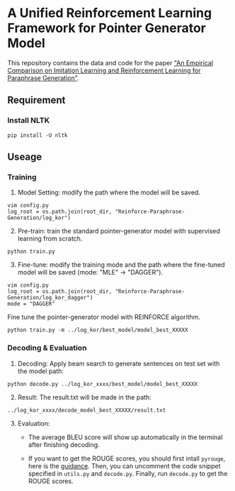 # A Unified Reinforcement Learning Framework for Pointer Generator Model
This repository contains the data and code for the paper ["An Empirical Comparison on Imitation Learning and Reinforcement Learning for Paraphrase Generation"](https://arxiv.org/abs/1908.10835).

## Requirement
### Install NLTK
`pip install -U nltk`

## Useage
### Training
1. Model Setting: modify the path where the model will be saved.
```
vim config.py
log_root = os.path.join(root_dir, "Reinforce-Paraphrase-Generation/log_kor")
```

2. Pre-train: train the standard pointer-generator model with supervised learning from scratch.
```
python train.py
```

3. Fine-tune: modify the training mode and the path where the fine-tuned model will be saved (mode: "MLE" -> "DAGGER").
```
vim config.py
log_root = os.path.join(root_dir, "Reinforce-Paraphrase-Generation/log_kor_dagger")
mode = "DAGGER"
```
Fine tune the pointer-generator model with REINFORCE algorithm.
```
python train.py -m ../log_kor/best_model/model_best_XXXXX
```


### Decoding & Evaluation
1. Decoding: Apply beam search to generate sentences on test set with the model path:
```
python decode.py ../log_kor_xxxx/best_model/model_best_XXXXX
```

2. Result: The result.txt will be made in the path:
```
../log_kor_xxxx/decode_model_best_XXXXX/result.txt
```

3. Evaluation: 
	- The average BLEU score will show up automatically in the terminal after finishing decoding.
	
	- If you want to get the ROUGE scores, you should first intall `pyrouge`, here is the [guidance](https://ireneli.eu/2018/01/11/working-with-rouge-1-5-5-evaluation-metric-in-python/). Then, you can uncomment the code snippet specified in `utils.py` and `decode.py`. Finally, run `decode.py` to get the ROUGE scores.
